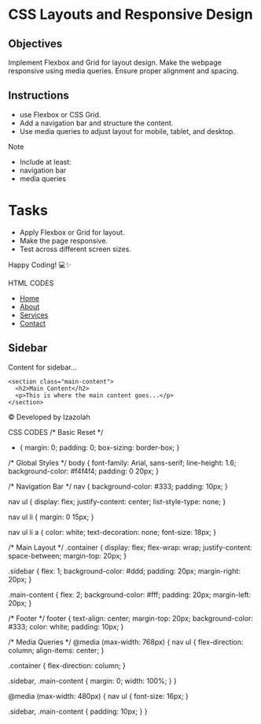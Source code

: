 # CSS Layouts and Responsive Design

## Objectives

Implement Flexbox and Grid for layout design.
Make the webpage responsive using media queries.
Ensure proper alignment and spacing.

## Instructions

- use Flexbox or CSS Grid.
- Add a navigation bar and structure the content.
- Use media queries to adjust layout for mobile, tablet, and desktop.

>[!NOTE]
>  - Include at least:
>  - navigation bar
>  - media queries

# Tasks

- Apply Flexbox or Grid for layout.
- Make the page responsive.
- Test across different screen sizes.

Happy Coding! 💻✨


HTML CODES
<!DOCTYPE html>
<html lang="en">
<head>
  <meta charset="UTF-8">
  <meta name="viewport" content="width=device-width, initial-scale=1.0">
  <title>Responsive Layout with Flexbox</title>
  <link rel="stylesheet" href="styles.css">
</head>
<body>
  <!-- Navigation Bar -->
  <nav>
    <ul>
      <li><a href="#">Home</a></li>
      <li><a href="#">About</a></li>
      <li><a href="#">Services</a></li>
      <li><a href="#">Contact</a></li>
    </ul>
  </nav>

  <!-- Main Content -->
  <div class="container">
    <section class="sidebar">
      <h2>Sidebar</h2>
      <p>Content for sidebar...</p>
    </section>

    <section class="main-content">
      <h2>Main Content</h2>
      <p>This is where the main content goes...</p>
    </section>
  </div>

  <footer>
    <p>&copy; Developed by Izazolah</p>
  </footer>
</body>
</html>


CSS CODES
/* Basic Reset */
* {
  margin: 0;
  padding: 0;
  box-sizing: border-box;
}

/* Global Styles */
body {
  font-family: Arial, sans-serif;
  line-height: 1.6;
  background-color: #f4f4f4;
  padding: 0 20px;
}

/* Navigation Bar */
nav {
  background-color: #333;
  padding: 10px;
}

nav ul {
  display: flex;
  justify-content: center;
  list-style-type: none;
}

nav ul li {
  margin: 0 15px;
}

nav ul li a {
  color: white;
  text-decoration: none;
  font-size: 18px;
}

/* Main Layout */
.container {
  display: flex;
  flex-wrap: wrap;
  justify-content: space-between;
  margin-top: 20px;
}

.sidebar {
  flex: 1;
  background-color: #ddd;
  padding: 20px;
  margin-right: 20px;
}

.main-content {
  flex: 2;
  background-color: #fff;
  padding: 20px;
  margin-left: 20px;
}

/* Footer */
footer {
  text-align: center;
  margin-top: 20px;
  background-color: #333;
  color: white;
  padding: 10px;
}

/* Media Queries */
@media (max-width: 768px) {
  nav ul {
    flex-direction: column;
    align-items: center;
  }

  .container {
    flex-direction: column;
  }

  .sidebar, .main-content {
    margin: 0;
    width: 100%;
  }
}

@media (max-width: 480px) {
  nav ul {
    font-size: 16px;
  }

  .sidebar, .main-content {
    padding: 10px;
  }
}


